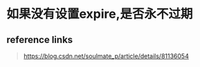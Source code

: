 # 如果没有设置expire,是否永不过期

## reference links

>  https://blog.csdn.net/soulmate_p/article/details/81136054 

